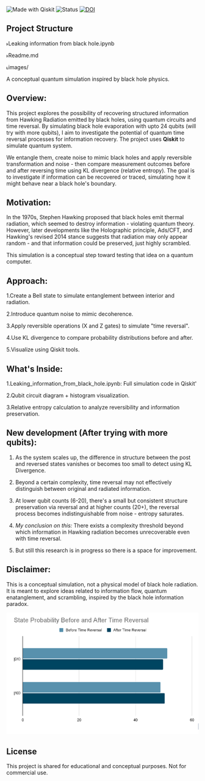 ![Made with Qiskit](https://img.shields.io/badge/Made%20with-Qiskit-blue)
![Status](https://img.shields.io/badge/Project-Experimental-orange)
[ ![DOI](https://zenodo.org/badge/DOI/10.5281/zenodo.15200318.svg)](https://doi.org/10.5281/zenodo.15200318)
## Project Structure
˫Leaking information from black hole.ipynb

˫Readme.md

˪images/




A conceptual quantum simulation inspired by black hole physics.

## Overview:

This project explores the possibility of recovering structured information from Hawking Radiation emitted by black holes, using quantum circuits
and time reversal. By simulating black hole evaporation with upto 24 qubits (will try with more qubits), I aim to investigate the potential of quantum time reversal processes for information recovery. The project uses **Qiskit** to simulate quantum system.


We entangle them, create noise to mimic black holes and apply reversible transformation and noise - then compare measurement outcomes before and after reversing time using KL divergence (relative entropy). The goal is to investigate if information can be recovered or traced, simulating how it might behave near a black hole's boundary.

## Motivation:

In the 1970s, Stephen Hawking proposed that black holes emit thermal radiation, which seemed to destroy information - violating quantum theory. However, later developments like the Holographic principle, Ads/CFT, and Hawking's revised 2014 stance suggests that radiation may only appear random - and that information could be preserved, just highly scrambled.

This simulation is a conceptual step toward testing that idea on a quantum computer.

## Approach:

1.Create a Bell state to simulate entanglement between interior and radiation.

2.Introduce quantum noise to mimic decoherence.

3.Apply reversible operations (X and Z gates) to simulate "time reversal".

4.Use KL divergence to compare probability distributions before and after.

5.Visualize using Qiskit tools.


## What's Inside:

1.Leaking_information_from_black_hole.ipynb: Full simulation code in Qiskit'

2.Qubit circuit diagram + histogram visualization.

3.Relative entropy calculation to analyze reversibility and information preservation.

## New development (After trying with more qubits):

1. As the system scales up, the difference in structure between the post and reversed states vanishes or becomes too small to detect using KL Divergence.

2. Beyond a certain complexity, time reversal may not effectively distinguish between original and radiated information.

3. At lower qubit counts (6-20), there's a small but consistent structure preservation via reversal and at higher counts (20+), the reversal process becomes indistinguishable from noise - entropy saturates.

4. *My conclusion on this:*
    There exists a complexity threshold beyond which information in Hawking radiation becomes unrecoverable even with time reversal. 
   
5. But still this research is in progress so there is a space for improvement.

## Disclaimer:

This is a conceptual simulation, not a physical model of black hole radiation. It is meant to explore ideas related to information flow, quantum enatanglement, and scrambling, inspired by the black hole information paradox.

![State Probability Before and After Time Reversal](images/image.png)

## License
This project is shared for educational and conceptual purposes. Not for commercial use.